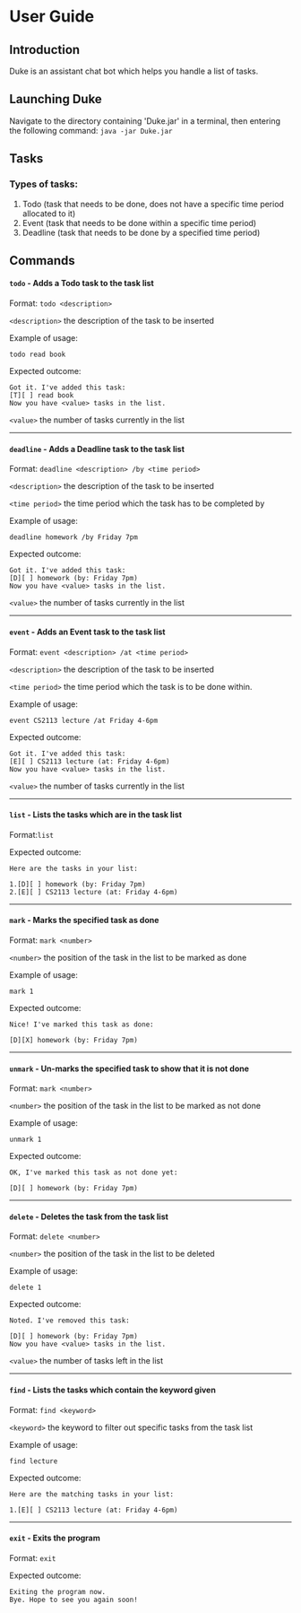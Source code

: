 # User Guide

## Introduction
Duke is an assistant chat bot which helps you handle a list of tasks.

## Launching Duke
Navigate to the directory containing 'Duke.jar' in a terminal, then entering the following command:
`java -jar Duke.jar`

## Tasks 

### Types of tasks:
1. Todo (task that needs to be done, does not have a specific time period allocated to it)
2. Event (task that needs to be done within a specific time period)
3. Deadline (task that needs to be done by a specified time period)


## Commands

#### `todo` - Adds a Todo task to the task list
Format:
`todo <description>`

`<description>` the description of the task to be inserted

Example of usage: 

`todo read book`

Expected outcome:


```
Got it. I've added this task:
[T][ ] read book
Now you have <value> tasks in the list.
```
`<value>` the number of tasks currently in the list
___
#### `deadline` - Adds a Deadline task to the task list
Format:
`deadline <description> /by <time period>`

`<description>` the description of the task to be inserted

`<time period>` the time period which the task has to be completed by 

Example of usage:

`deadline homework /by Friday 7pm`

Expected outcome:
```
Got it. I've added this task:
[D][ ] homework (by: Friday 7pm)
Now you have <value> tasks in the list.
```
`<value>` the number of tasks currently in the list

___
#### `event` - Adds an Event task to the task list

Format: `event <description> /at <time period>`

`<description>` the description of the task to be inserted

`<time period>` the time period which the task is to be done within.

Example of usage:

`event CS2113 lecture /at Friday 4-6pm`

Expected outcome:
```
Got it. I've added this task:
[E][ ] CS2113 lecture (at: Friday 4-6pm)
Now you have <value> tasks in the list.
```

`<value>` the number of tasks currently in the list
___
#### `list` - Lists the tasks which are in the task list

Format:`list`

Expected outcome:
```
Here are the tasks in your list:

1.[D][ ] homework (by: Friday 7pm)
2.[E][ ] CS2113 lecture (at: Friday 4-6pm)
```
___
#### `mark` - Marks the specified task as done

Format: `mark <number>`

`<number>` the position of the task in the list to be marked as done

Example of usage:

`mark 1`

Expected outcome:
```
Nice! I've marked this task as done:

[D][X] homework (by: Friday 7pm)
```
___
#### `unmark` - Un-marks the specified task to show that it is not done

Format: `mark <number>`

`<number>` the position of the task in the list to be marked as not done

Example of usage:

`unmark 1`

Expected outcome:
```
OK, I've marked this task as not done yet:

[D][ ] homework (by: Friday 7pm)
```
___
#### `delete` - Deletes the task from the task list

Format: `delete <number>`

`<number>` the position of the task in the list to be deleted

Example of usage:

`delete 1`

Expected outcome:
```
Noted. I've removed this task:

[D][ ] homework (by: Friday 7pm)
Now you have <value> tasks in the list.
```

`<value>` the number of tasks left in the list
___
#### `find` - Lists the tasks which contain the keyword given

Format: `find <keyword>`

`<keyword>` the keyword to filter out specific tasks from the task list

Example of usage:

`find lecture`

Expected outcome:
```
Here are the matching tasks in your list:

1.[E][ ] CS2113 lecture (at: Friday 4-6pm)
```
___
#### `exit` - Exits the program
Format: `exit`

Expected outcome:
```
Exiting the program now.
Bye. Hope to see you again soon!
```